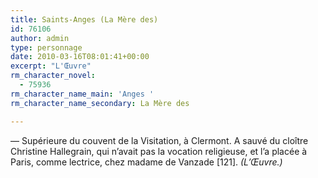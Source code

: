 ```yaml
---
title: Saints-Anges (La Mère des)
id: 76106
author: admin
type: personnage
date: 2010-03-16T08:01:41+00:00
excerpt: "L'Œuvre"
rm_character_novel:
  - 75936
rm_character_name_main: 'Anges '
rm_character_name_secondary: La Mère des

---
```

— Supérieure du couvent de la Visitation, à Clermont. A sauvé du cloître Christine Hallegrain, qui n&rsquo;avait pas la vocation religieuse, et l&rsquo;a placée à Paris, comme lectrice, chez madame de Vanzade [121]. _(L&rsquo;Œuvre.)_